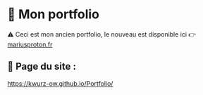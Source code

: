 # 🌊 Mon portfolio

⚠ Ceci est mon ancien portfolio, le nouveau est disponible ici 👉 [mariusproton.fr](https://mariusproton.fr)

## 📄 Page du site :

https://kwurz-ow.github.io/Portfolio/
